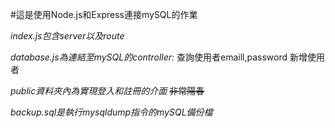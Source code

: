 #這是使用Node.js和Express連接mySQL的作業

*index.js包含server以及route*

*database.js為連結至mySQL的controller:*
查詢使用者emaill,password
新增使用者

*public資料夾內為實現登入和註冊的介面*
~~非常陽春~~

*backup.sql是執行mysqldump指令的mySQL備份檔*

